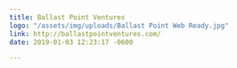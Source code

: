 ```yaml
---
title: Ballast Point Ventures
logo: "/assets/img/uploads/Ballast Point Web Ready.jpg"
link: http://ballastpointventures.com/
date: 2019-01-03 12:23:17 -0600

---
```

